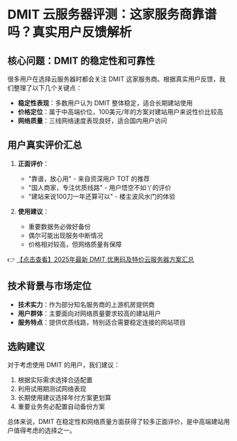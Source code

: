 # DMIT 云服务器评测：这家服务商靠谱吗？真实用户反馈解析

## 核心问题：DMIT 的稳定性和可靠性

很多用户在选择云服务器时都会关注 DMIT 这家服务商。根据真实用户反馈，我们整理了以下几个关键点：

- **稳定性表现**：多数用户认为 DMIT 整体稳定，适合长期建站使用
- **价格定位**：属于中高端价位，100美元/年的方案对建站用户来说性价比较高
- **网络质量**：三线网络速度表现良好，适合国内用户访问

## 用户真实评价汇总

1. **正面评价**：
   - "靠谱，放心用" - 来自资深用户 TOT 的推荐
   - "国人商家，专注优质线路" - 用户悟空不如丫的评价
   - "建站来说100刀一年还算可以" - 楼主波风水门的体验

2. **使用建议**：
   - 重要数据务必做好备份
   - 偶尔可能出现服务中断情况
   - 价格相对较高，但网络质量有保障

👉 [【点击查看】2025年最新 DMIT 优惠码及特价云服务器方案汇总](https://bit.ly/dmit_coupon)

## 技术背景与市场定位

- **技术实力**：作为部分知名服务商的上游机房提供商
- **用户群体**：主要面向对网络质量要求较高的建站用户
- **服务特点**：提供优质线路，特别适合需要稳定连接的网站项目

## 选购建议

对于考虑使用 DMIT 的用户，我们建议：

1. 根据实际需求选择合适配置
2. 利用试用期测试网络表现
3. 长期使用建议选择年付方案更划算
4. 重要业务务必配置自动备份方案

总体来说，DMIT 在稳定性和网络质量方面获得了较多正面评价，是中高端建站用户值得考虑的选择之一。
